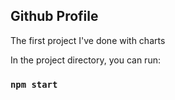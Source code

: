 
## Github Profile

The first project I've done with charts 


In the project directory, you can run:

### `npm start`
